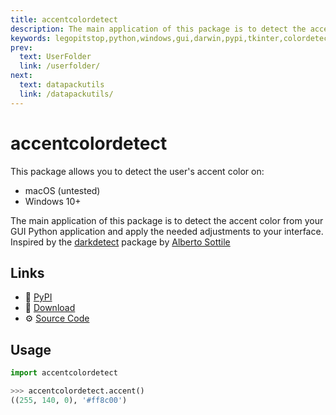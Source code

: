 ```yaml
---
title: accentcolordetect
description: The main application of this package is to detect the accent color from your GUI Python application and apply the needed adjustments to your interface.
keywords: legopitstop,python,windows,gui,darwin,pypi,tkinter,colordetect,pythonpackage
prev:
  text: UserFolder
  link: /userfolder/
next:
  text: datapackutils
  link: /datapackutils/
---
```


# accentcolordetect

This package allows you to detect the user's accent color on:

- macOS (untested)
- Windows 10+

The main application of this package is to detect the accent color from your GUI Python application and apply the needed adjustments to your interface. Inspired by the [darkdetect](https://pypi.org/project/darkdetect/) package by [Alberto Sottile](https://pypi.org/user/albertosottile/)

## Links

- :pie: [PyPI](https://pypi.org/project/accentcolordetect)
- :file_folder: [Download](https://github.com/legopitstop/accentcolordetect/releases)
- :gear: [Source Code](https://github.com/legopitstop/accentcolordetect)

## Usage

```python
import accentcolordetect

>>> accentcolordetect.accent()
((255, 140, 0), '#ff8c00')
```
